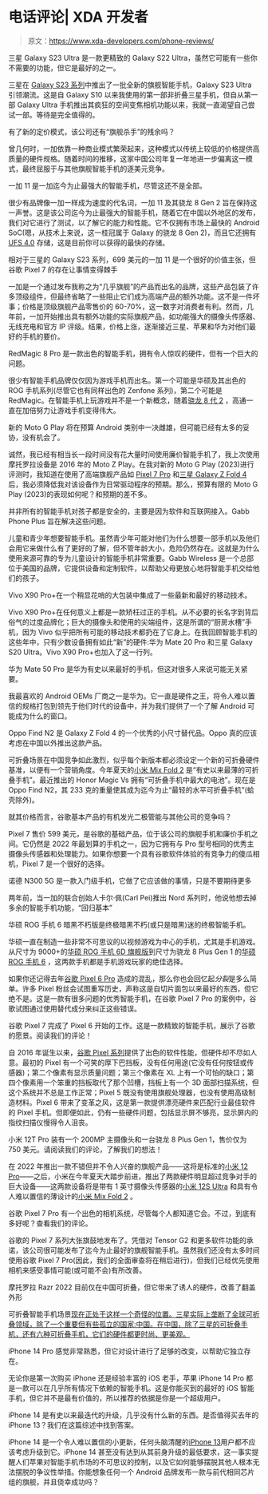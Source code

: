 # 电话评论| XDA 开发者

> 原文：<https://www.xda-developers.com/phone-reviews/>

[](/samsung-galaxy-s23-ultra-review/)

三星 Galaxy S23 Ultra 是一款更精致的 Galaxy S22 Ultra，虽然它可能有一些你不需要的功能，但它是最好的之一。

三星在 [Galaxy S23 系列](https://www.xda-developers.com/samsung-galaxy-s23-vs-s23-plus-vs-s23-ultra/)中推出了一批全新的旗舰智能手机，Galaxy S23 Ultra 引领潮流。这是自 Galaxy S10 以来我使用的第一部非折叠三星手机，但自从第一部 Galaxy Ultra 手机推出其疯狂的空间变焦相机功能以来，我就一直渴望自己尝试一部。等待是完全值得的。

[](/oneplus-11-display-evaluation/)

有了新的定价模式，该公司还有“旗舰杀手”的残余吗？

曾几何时，一加依靠一种商业模式繁荣起来，这种模式以传统上较低的价格提供高质量的硬件规格。随着时间的推移，这家中国公司年复一年地进一步偏离这一模式，最终屈服于与其他旗舰智能手机的逐美元竞争。

[](/oneplus-11-performance-evaluation/)

一加 11 是一加迄今为止最强大的智能手机，尽管这还不是全部。

很少有品牌像一加一样成为速度的代名词，一加 11 及其骁龙 8 Gen 2 旨在保持这一声誉。这是该公司迄今为止最强大的智能手机，随着它在中国以外地区的发布，我们对它进行了测试，以了解它的能力和性能。它不仅拥有市场上最快的 Android SoC(嗯，从技术上来说，这一桂冠属于 Galaxy 的骁龙 8 Gen 2)，而且它还拥有 [UFS 4.0](https://www.xda-developers.com/ufs-4/) 存储，这是目前你可以获得的最快的存储。

[](/oneplus-11-review/)

相对于三星的 Galaxy S23 系列，699 美元的一加 11 是一个很好的价值主张，但谷歌 Pixel 7 的存在让事情变得棘手

一加是一个通过发布我称之为“几乎旗舰”的产品而出名的品牌，这些产品包装了许多顶级组件，但最终省略了一些阻止它们成为高端产品的额外功能。这不是一件坏事；价格是顶级旗舰产品零售价的 60-70%，这一数字对消费者有利。然而，几年前，一加开始推出具有额外功能的实际旗舰产品，如功能强大的摄像头传感器、无线充电和官方 IP 评级。结果，价格上涨，逐渐接近三星、苹果和华为对他们最好的手机的要价。

[](/redmagic-8-pro-review/)

RedMagic 8 Pro 是一款出色的智能手机，拥有令人惊叹的硬件，但有一个巨大的问题。

很少有智能手机品牌仅仅因为游戏手机而出名。第一个可能是华硕及其出色的 ROG 手机系列(尽管它也有同样出色的 Zenfone 系列)，第二个可能是 RedMagic。在智能手机上玩游戏并不是一个新概念，随着[骁龙 8 代 2](https://www.xda-developers.com/qualcomm-snapdragon-8-gen-2/) ，高通一直在加倍努力让游戏手机变得伟大。

[](/moto-g-play-2023-review/)

新的 Moto G Play 将在预算 Android 类别中一决雌雄，但可能已经有太多的妥协，没有机会了。

诚然，我已经有相当长一段时间没有花大量时间使用廉价智能手机了，我上次使用摩托罗拉设备是 2016 年的 Moto Z Play。在我对新的 Moto G Play (2023)进行评测时，我知道在使用了高端旗舰产品如 [Pixel 7 Pro](https://www.xda-developers.com/google-pixel-7-pro-review/) 和[三星 Galaxy Z Fold 4](https://www.xda-developers.com/samsung-galaxy-z-fold-4-review/) 后，我必须降低我对该设备作为日常驱动程序的预期。那么，预算有限的 Moto G Play (2023)的表现如何呢？和预期的差不多。

[](/gabb-phone-plus-software-review/)

并非所有的智能手机对孩子都是安全的，主要是因为软件和互联网接入。Gabb Phone Plus 旨在解决这些问题。

儿童和青少年想要智能手机。虽然青少年可能对他们为什么想要一部手机以及他们会用它来做什么有了更好的了解，但不管年龄大小，危险仍然存在。这就是为什么使用来源可靠的专为儿童设计的智能手机非常重要。Gabb Wireless 是一个总部位于美国的品牌，它提供设备和定制软件，以帮助父母更放心地将智能手机交给他们的孩子。

[](/vivo-x90-pro-plus-review/)

Vivo X90 Pro+在一个稍显花哨的大包装中集成了一些最新和最好的移动技术。

Vivo X90 Pro+在任何意义上都是一款矫枉过正的手机。从不必要的长名字到背后俗气的过度品牌化；巨大的摄像头和使用的尖端组件，这是所谓的“厨房水槽”手机，因为 Vivo 似乎把所有可能的移动技术都扔在了它身上。在我回顾智能手机的这些年中，只有少数设备拥有如此“新”的硬件:华为 Mate 20 Pro 和三星 Galaxy S20 Ultra。Vivo X90 Pro+也加入了这一行列。

[](/huawei-mate-50-pro-review/)

华为 Mate 50 Pro 是华为有史以来最好的手机，但这对很多人来说可能无关紧要。

我最喜欢的 Android OEMs 厂商之一是华为。它一直是硬件之王，将令人难以置信的规格打包到领先于他们时代的设备中，并为我们提供了一个了解 Android 可能成为什么的窗口。

[](/oppo-find-n2-hands-on/)

Oppo Find N2 是 Galaxy Z Fold 4 的一个优秀的小尺寸替代品。Oppo 真的应该考虑在中国以外推出这款产品。

可折叠场景在中国竞争如此激烈，似乎每个新版本都必须设定一个新的可折叠硬件基准，以便有一个营销角度。今年夏天的[小米 Mix Fold 2](https://www.xda-developers.com/xiaomi-mix-fold-2-review/) 是“有史以来最薄的可折叠手机”。最近推出的 Honor Magic Vs 拥有“可折叠手机中最大的电池”。现在是 Oppo Find N2，其 233 克的重量使其成为迄今为止“最轻的水平可折叠手机”(蛤壳除外)。

[](/google-pixel-7-display-review/)

就其价格而言，谷歌基本产品的有机发光二极管能与其他公司的竞争吗？

Pixel 7 售价 599 美元，是谷歌的基础产品，位于该公司的旗舰手机和廉价手机之间。它仍然是 2022 年最划算的手机之一，因为它拥有与 Pro 型号相同的优秀主摄像头传感器和处理能力。如果你想要一个具有谷歌软件体验的有竞争力的傻瓜相机，Pixel 7 是一个很好的选择。

[](/oneplus-nord-n300-review/)

诺德 N300 5G 是一款入门级手机，它做了它应该做的事情，只是不要期待更多

两年前，当一加的联合创始人卡尔·佩(Carl Pei)推出 Nord 系列时，他说他想去掉多余的智能手机功能，“回归基本”

[](/asus-rog-phone-6-diablo-hands-on/)

华硕 ROG 手机 6 暗黑不朽版是终极暗黑不朽(或只是暗黑)迷的终极智能手机。

华硕一直在制造一些非常不可思议的以视频游戏为中心的手机，尤其是手机游戏。从尺寸为 9000+的[华硕 ROG 手机 6D 旗舰版](https://www.xda-developers.com/asus-rog-phone-6d-ultimate-review/)到尺寸为骁龙 8 Plus Gen 1 的[华硕 ROG 手机 6](https://www.xda-developers.com/asus-rog-phone-6-pro-review/) ，这两款手机都是手机游戏玩家的绝佳选择。

[](/google-pixel-7-pro-review/)

如果你还记得去年[谷歌 Pixel 6 Pro](https://www.xda-developers.com/google-pixel-6-pro-review/) 造成的混乱，那么你也会回忆起*分裂*是多么简单。许多 Pixel 粉丝会试图重写历史，声称这是自切片面包以来最好的东西，但它绝不是。这是一款有很多问题的优秀智能手机，在谷歌 Pixel 7 Pro 的案例中，谷歌试图通过使用替代成分来纠正这些错误。

[](/google-pixel-7-review/)

谷歌 Pixel 7 完成了 Pixel 6 开始的工作。这是一款精致的智能手机，展示了谷歌的愿景。阅读我们的评论！

自 2016 年诞生以来，[谷歌 Pixel 系列](https://www.xda-developers.com/best-pixel-phones/)提供了出色的软件性能，但硬件却不尽如人意。最初的 Pixel 有一个可笑的厚下巴挡板，没有任何用途(它没有任何按钮或传感器)；第二个像素有显示质量问题；第三个像素在 XL 上有一个可怕的缺口；第四个像素用一个笨重的挡板取代了那个凹槽，挡板上有一个 3D 面部扫描系统，但这个系统并不总是工作正常；Pixel 5 既没有使用旗舰处理器，也没有使用高级制造材料。Pixel 6 带来了变革之风，这是第一款提供漂亮硬件来匹配行业最佳软件的 Pixel 手机。但即便如此，仍有一些硬件问题，包括显示屏不够亮，显示屏内的指纹扫描仪慢得令人沮丧。

[](/xiaomi-12t-pro-review/)

小米 12T Pro 装有一个 200MP 主摄像头和一台骁龙 8 Plus Gen 1，售价仅为 750 美元。请阅读我们的评论，了解我们的想法！

在 2022 年推出一款不错但并不令人兴奋的旗舰产品——这将是标准的[小米 12 Pro](https://www.xda-developers.com/xiaomi-12-pro-review/)——之后，小米在今年夏天大踏步前进，推出了两款硬件明显超过竞争对手的巨大设备——这两款设备将是带有 1 英寸摄像头传感器的[小米 12S Ultra](https://www.xda-developers.com/xiaomi-12s-ultra-review/) 和具有令人难以置信的薄设计的[小米 Mix Fold 2](https://www.xda-developers.com/xiaomi-mix-fold-2-review/) 。

[](/google-pixel-7-pro-camera-review/)

谷歌 Pixel 7 Pro 有一个出色的相机系统，尽管每个人都知道它会。不过，到底有多好呢？查看我们的评论。

谷歌的 Pixel 7 系列大张旗鼓地发布了。凭借对 Tensor G2 和更多软件功能的承诺，该公司很可能发布了迄今为止最好的旗舰智能手机。虽然我们还没有太多时间使用谷歌 Pixel 7 Pro(因此，我们的全面审查将在稍后进行)，但我们已经优先使用相机来感受事情可能(或可能不会)有所改善。

[](/motorola-razr-2022-review/)

摩托罗拉 Razr 2022 目前仅在中国可折叠，但它带来了诱人的硬件，改善了翻盖外形

可折叠智能手机场景[现在正处于这样一个奇怪的位置。三星实际上垄断了全球可折叠领域，除了一个重要但有些孤立的国家:中国。在中国，除了三星的可折叠手机，还有六种可折叠手机，它们的硬件都更时尚、更美观。](https://www.xda-developers.com/best-foldable-phones/)

[](/apple-iphone-14-pro-review/)

iPhone 14 Pro 感觉非常熟悉，但它对设计进行了足够的改变，以帮助它独立存在。

无论你是第一次购买 iPhone 还是经验丰富的 iOS 老手，苹果 iPhone 14 Pro 都是一款可以在几乎所有情况下依赖的智能手机。这是你能买到的最好的 iOS 智能手机，但它并不是最有价值的，所以推荐的依据是你是一个超级用户。

[](/apple-iphone-14-review/)

iPhone 14 是有史以来最迭代的升级，几乎没有什么新的东西。是否值得买去年的 iPhone 13？我们在这篇综述中找到答案。

iPhone 14 是一个令人难以置信的小更新，任何头脑清醒的[iPhone 13](https://www.xda-developers.com/apple-iphone-13-review/)用户都不应该考虑升级到它。iPhone 14 甚至没有达到从其前身升级的最低要求，这一事实提醒人们苹果对智能手机市场的不可思议的控制，以及它如何能够摆脱其他人根本无法摆脱的争议性举措。你能想象任何一个 Android 品牌发布一款与前代相同芯片组的旗舰，并且侥幸成功吗？